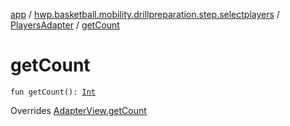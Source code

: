 [app](../../index.md) / [hwp.basketball.mobility.drillpreparation.step.selectplayers](../index.md) / [PlayersAdapter](index.md) / [getCount](.)

# getCount

`fun getCount(): `[`Int`](https://kotlinlang.org/api/latest/jvm/stdlib/kotlin/-int/index.html)

Overrides [AdapterView.getCount](../-players-contract/-adapter-view/get-count.md)

